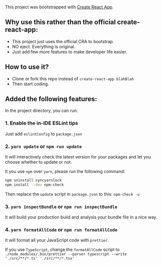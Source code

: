 This project was bootstrapped with [Create React App](https://github.com/facebook/create-react-app).

## Why use this rather than the official create-react-app:

- This project just uses the official CRA to bootstrap.
- NO eject. Everything is original.
- Just add few more features to make developer life easier.

## How to use it?

- Clone or fork this repo instead of `create-react-app blahBlah`
- Then start coding.

## Added the following features:

In the project directory, you can run:

### 1. Enable the in-IDE ESLint tips

Just add `eslintConfig` to `package.json`

### 2. `yarn update` or `npm run update`

It will interactively check the latest version for your packages and let you choose whether to update or not.

It you use `npm` over `yarn`, please run the following command:

```bash
npm uninstall syncyarnlock
npm install --dev npm-check
```

Then replace the `update` script in `package.json` to this: `npm-check -u`

### 3. `yarn inspectBundle` or `npm run inspectBundle`

It will build your production build and analysis your bundle file in a nice way.

### 4. `yarn formatAllCode` or `npm run formatAllCode`

It will format all your JavaScript code with `prettier`.

If you use `TypeScript`, change the `formatAllCode` script to `./node_modules/.bin/prettier --parser typescript --write './src/**/*.ts' './src/**/*.tsx'`
